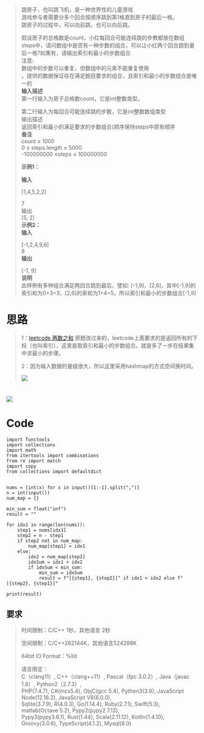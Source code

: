 > 跳房子，也叫跳飞机，是一种世界性的儿童游戏  
>  游戏参与者需要分多个回合按顺序跳到第1格直到房子的最后一格。  
>  跳房子的过程中，可以向前跳，也可以向后跳。  
>
> 假设房子的总格数是count，小红每回合可能连续跳的步教都放在数组steps中，请问数组中是否有一种步数的组合，可以让小红两个回合跳到量后一格?如果有，请输出索引和最小的步数组合.  
>  注意:  
>  数组中的步数可以重复，但数组中的元素不能重复使用  
>  。提供的数据保证存在满足题目要求的组合，且索引和最小的步数组合是唯一的  
>  **输入描述**  
>  第一行输入为房子总格数count，它是int整数类型。
>
> 第二行输入为每回合可能连续跳的步数，它是int整数数组类型  
>  输出描述  
>  返回索引和最小的满足要求的步数组合(顺序保持steps中原有顺序  
>  **备注**  
>  count ≤ 1000  
>  0 ≤ steps.length ≤ 5000  
>  -100000000 ≤steps ≤ 100000000
>
> **示例1：**
>
> **输入**
>
> [1,4,5,2,2]
>
> 7  
>  输出  
>  [5, 2]  
>  **示例2：  
>  输入**
>
> [-1,2,4,9,6]  
>  8  
>  **输出**
>
> [-1, 9]  
>  **说明**  
>  此样例有多种组合满足两回合跳到最后，譬如:
> [-1,9]，[2,6]，其中[-1,9]的索引和为0+3=3，[2,6]的索和为1+4=5，所以索引和最小的步数组合[-1,9]

# 思路

> 1：[leetcode 两数之和](https://leetcode.cn/problems/two-sum/ "leetcode 两数之和")
> 原题改过来的，leetcode上面要求的是返回所有的下标（也叫索引），这里是取索引和最小的步数组合。就是多了一步在结果集中求最小的步骤。
>
> 2：因为输入数据的量级很大，所以这里采用hashmap的方式空间换时间。
>
> ![](https://img-blog.csdnimg.cn/402763c9eaad4be1bb924a004abec04e.png)

# ![](https://img-blog.csdnimg.cn/82910d353d0c4591a047175e52b5df3b.jpeg)

# Code

    
    
    import functools
    import collections
    import math
    from itertools import combinations
    from re import match
    import copy 
    from collections import defaultdict
    
    
    nums = [int(x) for x in input()[1:-1].split(",")]
    n = int(input())
    num_map = {}
     
    min_sum = float("inf")
    result = ""
    
    for idx1 in range(len(nums)):
        step1 = nums[idx1]
        step2 = n - step1
        if step2 not in num_map:
            num_map[step1] = idx1
        else:
            idx2 = num_map[step2]
            idxSum = idx1 + idx2
            if idxSum < min_sum:
                min_sum = idxSum
                result = f"[{step1}, {step2}]" if idx1 < idx2 else f"[{step2}, {step1}]"
    
    print(result)

## 要求

> 时间限制：C/C++ 1秒，其他语言 2秒
>
> 空间限制：C/C++262144K，其他语言524288K
>
> 64bit IO Format：%lld
>
> 语言限定：  
>  C（clang11）, C++（clang++11）, Pascal（fpc 3.0.2）, Java（javac 1.8）,
> Python2（2.7.3）,  
>  PHP(7.4.7), C#(mcs5.4), ObjC(gcc 5.4), Pythen3(3.9), JavaScript
> Node(12.18.2), JavaScript V8(6.0.0),  
>  Sqlite(3.7.9), R(4.0.3), Go(1.14.4), Ruby(2.7.1), Swift(5.3), matlab(Octave
> 5.2), Pypy2(pypy2.7.13),  
>  Pypy3(pypy3.6.1), Rust(1.44), Scala(2.11.12), Kotlin(1.4.10),
> Groovy(3.0.6), TypeScript(4.1.2), Mysql(8.0)

